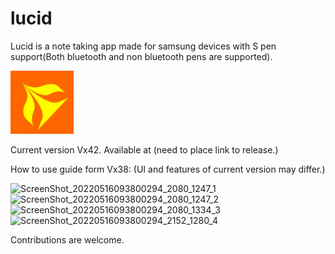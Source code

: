 # lucid

Lucid is a note taking app made for samsung devices with S pen support(Both bluetooth and non bluetooth pens are supported).

<img src="https://github.com/SaiKamalP/lucid/blob/main/app/src/main/ic_launcher-playstore.png" style="width:20%;"/>

Current version Vx42. Available at (need to place link to release.)

How to use guide form Vx38: 
(UI and features of current version may differ.)

![ScreenShot_20220516093800294_2080_1247_1](https://github.com/SaiKamalP/lucid/assets/104264136/75e3a276-beea-4d04-bc7c-473460682bda)
![ScreenShot_20220516093800294_2080_1247_2](https://github.com/SaiKamalP/lucid/assets/104264136/1336285c-9853-40d5-b580-13ccc567e7e1)
![ScreenShot_20220516093800294_2080_1334_3](https://github.com/SaiKamalP/lucid/assets/104264136/620df5c3-afe0-4ce7-8f04-fcd977b9728d)
![ScreenShot_20220516093800294_2152_1280_4](https://github.com/SaiKamalP/lucid/assets/104264136/491180a7-69a5-4e87-afa4-32c5010c56c8)

Contributions are welcome.
